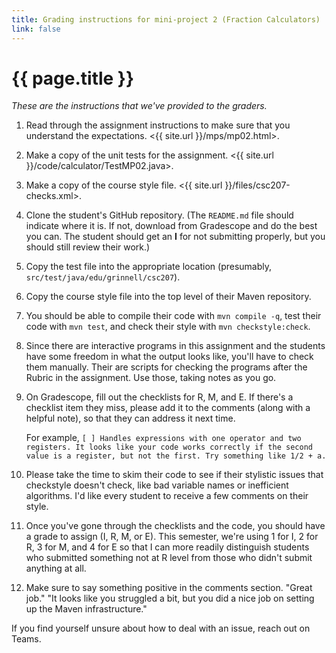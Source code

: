 ```yaml
---
title: Grading instructions for mini-project 2 (Fraction Calculators)
link: false
---
```

# {{ page.title }}

_These are the instructions that we've provided to the graders._

1. Read through the assignment instructions to make sure that you understand the expectations. <{{ site.url }}/mps/mp02.html>.

2. Make a copy of the unit tests for the assignment. <{{ site.url }}/code/calculator/TestMP02.java>.

3. Make a copy of the course style file. <{{ site.url }}/files/csc207-checks.xml>. 

4. Clone the student's GitHub repository. (The `README.md` file should indicate where it is. If not, download from Gradescope and do the best you can. The student should get an **I** for not submitting properly, but you should still review their work.)

5. Copy the test file into the appropriate location (presumably, `src/test/java/edu/grinnell/csc207`).

6. Copy the course style file into the top level of their Maven repository.

7. You should be able to compile their code with `mvn compile -q`, test their code with `mvn test`, and check their style with `mvn checkstyle:check`.

8. Since there are interactive programs in this assignment and the students have some freedom in what the output looks like, you'll have to check them manually. Their are scripts for checking the programs after the Rubric in the assignment. Use those, taking notes as you go.

9. On Gradescope, fill out the checklists for R, M, and E. If there's a checklist item they miss, please add it to the comments (along with a helpful note), so that they can address it next time.

    For example, `[ ] Handles expressions with one operator and two registers. It looks like your code works correctly if the second value is a register, but not the first. Try something like 1/2 + a.`

10. Please take the time to skim their code to see if their stylistic issues that checkstyle doesn't check, like bad variable names or inefficient algorithms. I'd like every student to receive a few comments on their style.

11. Once you've gone through the checklists and the code, you should have a grade to assign (I, R, M, or E). This semester, we're using 1 for I, 2 for R, 3 for M, and 4 for E so that I can more readily distinguish students who submitted something not at R level from those who didn't submit anything at all.

12. Make sure to say something positive in the comments section. "Great job." "It looks like you struggled a bit, but you did a nice job on setting up the Maven infrastructure."

If you find yourself unsure about how to deal with an issue, reach out on Teams.

